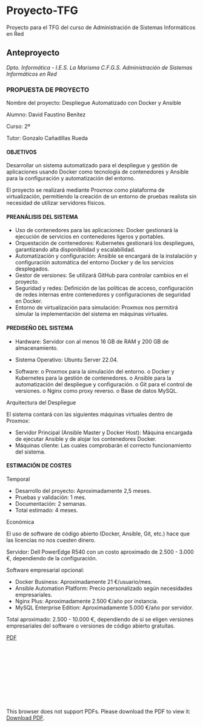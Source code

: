 # Proyecto-TFG
Proyecto para el TFG del curso de Administración de Sistemas Informáticos en Red 

## Anteproyecto

_Dpto. Informática - I.E.S. La Marisma C.F.G.S. Administración de Sistemas Informáticos en Red_

### PROPUESTA DE PROYECTO

Nombre del proyecto: Despliegue Automatizado con Docker y Ansible

Alumno: David Faustino Benítez

Curso: 2º

Tutor: Gonzalo Cañadillas Rueda

#### OBJETIVOS

Desarrollar un sistema automatizado para el despliegue y gestión de aplicaciones usando
Docker como tecnología de contenedores y Ansible para la configuración y
automatización del entorno.

El proyecto se realizará mediante Proxmox como plataforma de virtualización,
permitiendo la creación de un entorno de pruebas realista sin necesidad de utilizar
servidores físicos.

#### PREANÁLISIS DEL SISTEMA

- Uso de contenedores para las aplicaciones: Docker gestionará la ejecución de
    servicios en contenedores ligeros y portables.
- Orquestación de contenedores: Kubernetes gestionará los despliegues,
    garantizando alta disponibilidad y escalabilidad.
- Automatización y configuración: Ansible se encargará de la instalación y
    configuración automática del entorno Docker y de los servicios desplegados.
- Gestor de versiones: Se utilizará GitHub para controlar cambios en el proyecto.
- Seguridad y redes: Definición de las políticas de acceso, configuración de redes
    internas entre contenedores y configuraciones de seguridad en Docker.
- Entorno de virtualización para simulación: Proxmox nos permitirá simular la
    implementación del sistema en máquinas virtuales.

#### PREDISEÑO DEL SISTEMA

- Hardware: Servidor con al menos 16 GB de RAM y 200 GB de almacenamiento.
- Sistema Operativo: Ubuntu Server 22.04.


- Software:
    o Proxmox para la simulación del entorno.
    o Docker y Kubernetes para la gestión de contenedores.
    o Ansible para la automatización del despliegue y configuración.
    o Git para el control de versiones.
    o Nginx como proxy reverso.
    o Base de datos MySQL.

Arquitectura del Despliegue

El sistema contará con las siguientes máquinas virtuales dentro de Proxmox:

- Servidor Principal (Ansible Master y Docker Host): Máquina encargada de
    ejecutar Ansible y de alojar los contenedores Docker.
- Máquinas cliente: Las cuales comprobarán el correcto funcionamiento del
    sistema.

#### ESTIMACIÓN DE COSTES

Temporal

- Desarrollo del proyecto: Aproximadamente 2,5 meses.
- Pruebas y validación: 1 mes.
- Documentación: 2 semanas.
- Total estimado: 4 meses.

Económica

El uso de software de código abierto (Docker, Ansible, Git, etc.) hace que las licencias
no nos cuesten dinero.

Servidor: Dell PowerEdge R540 con un costo aproximado de 2.500 - 3.000 €,
dependiendo de la configuración.

Software empresarial opcional:

- Docker Business: Aproximadamente 21 €/usuario/mes.
- Ansible Automation Platform: Precio personalizado según necesidades
    empresariales.
- Nginx Plus: Aproximadamente 2.500 €/año por instancia.
- MySQL Enterprise Edition: Aproximadamente 5.000 €/año por servidor.


Total aproximado: 2.500 - 10.000 €, dependiendo de si se eligen versiones
empresariales del software o versiones de código abierto gratuitas.



[PDF](./Anteproyecto/Anteproyecto_TFG.pdf)

<object data="http://github.com/Dfauben/Proyecto-TFG" type="application/pdf" width="700px" height="700px">
    <embed src="https://github.com/Dfauben/Proyecto-TFG/Anteproyecto/Anteproyecto_TFG.pdf">
        <p>This browser does not support PDFs. Please download the PDF to view it: <a href="[http://yoursite.com/the.pdf](https://github.com/Dfauben/Proyecto-TFG/Anteproyecto/Anteproyecto_TFG.pdf)">Download PDF</a>.</p>
    </embed>
</object>
